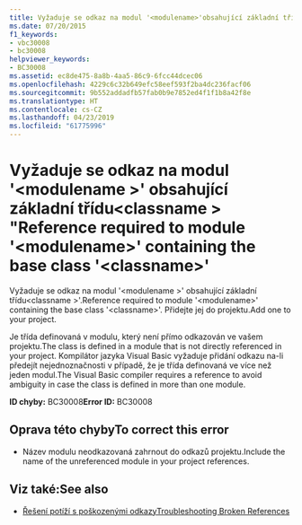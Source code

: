 ```yaml
---
title: Vyžaduje se odkaz na modul '<modulename>'obsahující základní třídu'<classname>.
ms.date: 07/20/2015
f1_keywords:
- vbc30008
- bc30008
helpviewer_keywords:
- BC30008
ms.assetid: ec8de475-8a8b-4aa5-86c9-6fcc44dcec06
ms.openlocfilehash: 4229c6c32b649efc58eef593f2ba4dc236facf06
ms.sourcegitcommit: 9b552addadfb57fab0b9e7852ed4f1f1b8a42f8e
ms.translationtype: HT
ms.contentlocale: cs-CZ
ms.lasthandoff: 04/23/2019
ms.locfileid: "61775996"
---
```

# <a name="reference-required-to-module-modulename-containing-the-base-class-classname"></a><span data-ttu-id="8fe4d-102">Vyžaduje se odkaz na modul '\<modulename >' obsahující základní třídu\<classname > "</span><span class="sxs-lookup"><span data-stu-id="8fe4d-102">Reference required to module '\<modulename>' containing the base class '\<classname>'</span></span>
<span data-ttu-id="8fe4d-103">Vyžaduje se odkaz na modul '\<modulename >' obsahující základní třídu\<classname >'.</span><span class="sxs-lookup"><span data-stu-id="8fe4d-103">Reference required to module '\<modulename>' containing the base class '\<classname>'.</span></span> <span data-ttu-id="8fe4d-104">Přidejte jej do projektu.</span><span class="sxs-lookup"><span data-stu-id="8fe4d-104">Add one to your project.</span></span>  
  
 <span data-ttu-id="8fe4d-105">Je třída definovaná v modulu, který není přímo odkazován ve vašem projektu.</span><span class="sxs-lookup"><span data-stu-id="8fe4d-105">The class is defined in a module that is not directly referenced in your project.</span></span> <span data-ttu-id="8fe4d-106">Kompilátor jazyka Visual Basic vyžaduje přidání odkazu na-li předejít nejednoznačnosti v případě, že je třída definovaná ve více než jeden modul.</span><span class="sxs-lookup"><span data-stu-id="8fe4d-106">The Visual Basic compiler requires a reference to avoid ambiguity in case the class is defined in more than one module.</span></span>  
  
 <span data-ttu-id="8fe4d-107">**ID chyby:** BC30008</span><span class="sxs-lookup"><span data-stu-id="8fe4d-107">**Error ID:** BC30008</span></span>  
  
## <a name="to-correct-this-error"></a><span data-ttu-id="8fe4d-108">Oprava této chyby</span><span class="sxs-lookup"><span data-stu-id="8fe4d-108">To correct this error</span></span>  
  
- <span data-ttu-id="8fe4d-109">Název modulu neodkazovaná zahrnout do odkazů projektu.</span><span class="sxs-lookup"><span data-stu-id="8fe4d-109">Include the name of the unreferenced module in your project references.</span></span>  
  
## <a name="see-also"></a><span data-ttu-id="8fe4d-110">Viz také:</span><span class="sxs-lookup"><span data-stu-id="8fe4d-110">See also</span></span>

- [<span data-ttu-id="8fe4d-111">Řešení potíží s poškozenými odkazy</span><span class="sxs-lookup"><span data-stu-id="8fe4d-111">Troubleshooting Broken References</span></span>](/visualstudio/ide/troubleshooting-broken-references)
